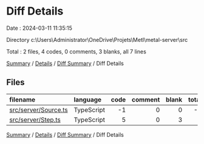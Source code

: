 # Diff Details

Date : 2024-03-11 11:35:15

Directory c:\\Users\\Administrator\\OneDrive\\Projets\\Metl\\metal-server\\src

Total : 2 files,  4 codes, 0 comments, 3 blanks, all 7 lines

[Summary](results.md) / [Details](details.md) / [Diff Summary](diff.md) / Diff Details

## Files
| filename | language | code | comment | blank | total |
| :--- | :--- | ---: | ---: | ---: | ---: |
| [src/server/Source.ts](/src/server/Source.ts) | TypeScript | -1 | 0 | 0 | -1 |
| [src/server/Step.ts](/src/server/Step.ts) | TypeScript | 5 | 0 | 3 | 8 |

[Summary](results.md) / [Details](details.md) / [Diff Summary](diff.md) / Diff Details